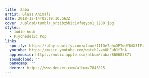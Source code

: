 ```yaml
---
title: Zaba
artist: Glass Animals
date: 2018-12-14T02:09:10.563Z
cover: /upload/tumblr_orz1bzbbic1vfaqyoo1_1280.jpg
styles:
  - Indie Rock
  - Psychedelic Pop
links:
  spotify: https://play.spotify.com/album/14IOe7ahxQPTwUYUQX3IFi
  youtube: https://music.youtube.com/watch?v=nOHEuhJf7nA
  applemusic: https://music.apple.com/album/zaba/860685871
  soundcloud: ""
  bandcamp: ""
  deezer: https://www.deezer.com/album/7846025
---
```

